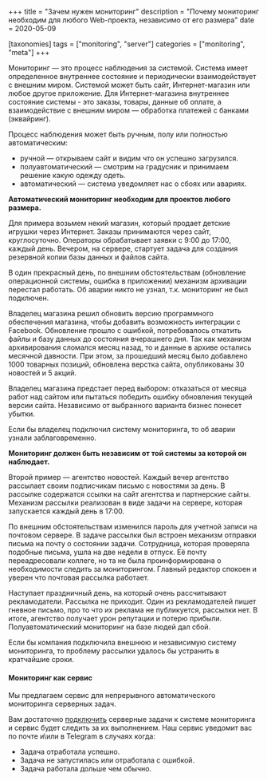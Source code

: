 +++
title = "Зачем нужен мониторинг"
description = "Почему мониторинг необходим для любого Web-проекта, независимо от его размера"
date = 2020-05-09

[taxonomies]
tags = ["monitoring", "server"]
categories = ["monitoring", "meta"]
+++

Мониторинг — это процесс наблюдения за системой. Система имеет определенное внутреннее состояние и 
периодически взаимодействует с внешним миром. Системой может быть сайт, Интернет-магазин или любое другое приложение.
Для Интернет-магазина внутреннее состояние системы - это заказы, товары, данные об оплате, а взаимодействие 
с внешним миром — обработка платежей с банками (эквайринг).   

Процесс наблюдения может быть ручным, полу или полностью автоматическим:
- ручной — открываем сайт и видим что он успешно загрузился. 
- полуавтоматический — смотрим на градусник и принимаем решение какую одежду одеть.
- автоматический — система уведомляет нас о сбоях или авариях.

**Автоматический мониторинг необходим для проектов любого размера.**

Для примера возьмем некий магазин, который продает детские игрушки через Интернет. 
Заказы принимаются через сайт, круглосуточно. Операторы обрабатывает заявки с 9:00 до 17:00, каждый день. 
Вечером, на сервере, стартует задача для создания резервной копии базы данных и файлов сайта.

В один прекрасный день, по внешним обстоятельствам (обновление операционной системы, ошибка в приложении) 
механизм архивации перестал работать. Об аварии никто не узнал, т.к. мониторинг не был подключен.  

Владелец магазина решил обновить версию программного обеспечения 
магазина, чтобы добавить возможность интеграции с Facebook. 
Обновление прошло с ошибкой, потребовалось откатить файлы и базу данных до состояния вчерашнего дня. 
Так как механизм архивирования сломался месяц назад, то и данные в архиве 
остались месячной давности. При этом, за прошедший месяц было добавлено 1000 товарных позиций, обновлена верстка сайта, 
опубликованы 30 новостей и 5 акций.

Владелец магазина предстает перед выбором: отказаться от месяца работ над сайтом или пытаться победить ошибку обновления
текущей версии сайта. Независимо от выбранного варианта бизнес понесет убытки.

Если бы владелец подключил систему мониторинга, то об аварии узнали заблаговременно.
 
**Мониторинг должен быть независим от той системы за которой он наблюдает.**

Второй пример — агентство новостей. Каждый вечер агентство рассылает своим подписчикам письмо с новостями за день.
В рассылке содержатся ссылки на сайт агентства и партнерские сайты. Механизм рассылки реализован в виде задачи 
на сервере, которая запускается каждый день в 17:00. 

По внешним обстоятельствам изменился пароль для учетной записи 
на почтовом сервере. В задаче рассылки был встроен механизм отправки письма на почту о состоянии задачи. 
Сотрудница, которая проверяла подобные письма, ушла на две недели в отпуск. Её почту переадресовали коллеге, но та 
не была проинформирована о необходимости следить за мониторингом. Главный редактор спокоен и уверен 
что почтовая рассылка работает.

Наступает праздничный день, на который очень рассчитывают рекламодатели. Рассылка не приходит.
Один из рекламодателей пишет гневное письмо, про то что их реклама не публикуется, рассылки нет. 
В итоге, агентство получает урон репутации и потерю прибыли. Полуавтоматический мониторинг на базе людей дал сбой.

Если бы компания подключила внешнюю и независимую систему мониторинга, 
то проблему рассылки удалось бы устранить в кратчайшие сроки.

#### Мониторинг как сервис

Мы предлагаем сервис для непрерывного автоматического мониторинга серверных задач.

Вам достаточно [подключить](https://docs.cronbox.ru/getting-started/) серверные задачи к системе мониторинга и 
сервис будет следить за их выполнением. Наш сервис уведомит вас по почте и\или в Telegram в случаях когда:
- Задача отработала успешно.
- Задача не запустилась или отработала с ошибкой.
- Задача работала дольше чем обычно. 